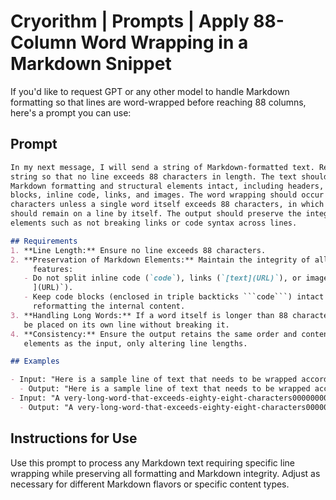 # Cryorithm | Prompts | Apply 88-Column Word Wrapping in a Markdown Snippet

If you'd like to request GPT or any other model to handle Markdown formatting so that
lines are word-wrapped before reaching 88 columns, here's a prompt you can use:

## Prompt

```markdown
In my next message, I will send a string of Markdown-formatted text. Reformat the
string so that no line exceeds 88 characters in length. The text should maintain all
Markdown formatting and structural elements intact, including headers, lists, code
blocks, inline code, links, and images. The word wrapping should occur at space
characters unless a single word itself exceeds 88 characters, in which case the word
should remain on a line by itself. The output should preserve the integrity of Markdown
elements such as not breaking links or code syntax across lines.

## Requirements
1. **Line Length:** Ensure no line exceeds 88 characters.
2. **Preservation of Markdown Elements:** Maintain the integrity of all Markdown
     features:
   - Do not split inline code (`code`), links (`[text](URL)`), or images (`![alt text
     ](URL)`).
   - Keep code blocks (enclosed in triple backticks ```code```) intact without
     reformatting the internal content.
3. **Handling Long Words:** If a word itself is longer than 88 characters, it should
   be placed on its own line without breaking it.
4. **Consistency:** Ensure the output retains the same order and content of Markdown
   elements as the input, only altering line lengths.

## Examples

- Input: "Here is a sample line of text that needs to be wrapped according to the rules specified to demonstrate the desired functionality."
  - Output: "Here is a sample line of text that needs to be wrapped according to the rules\nspecified to demonstrate the desired functionality."
- Input: "A very-long-word-that-exceeds-eighty-eight-characters00000000000000000000000000000000000000000 should not be broken."
  - Output: "A very-long-word-that-exceeds-eighty-eight-characters00000000000000000000000000000000000000000\nshould not be broken."
```

## Instructions for Use
Use this prompt to process any Markdown text requiring specific line wrapping while
preserving all formatting and Markdown integrity. Adjust as necessary for different
Markdown flavors or specific content types.
